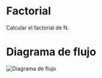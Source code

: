 # Factorial
Calcular el factorial de N.

# Diagrama de flujo

![Diagrama de flujo](diagrama-factorial.png "Diagrama de flujo")
